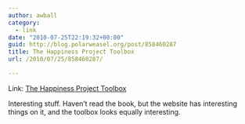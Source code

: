 ```yaml
---
author: awball
category:
  - link
date: "2010-07-25T22:19:32+00:00"
guid: http://blog.polarweasel.org/post/858460287
title: The Happiness Project Toolbox
url: /2010/07/25/858460287/

---
```

Link: [The Happiness Project Toolbox](http://www.happinessprojecttoolbox.com/)

Interesting stuff. Haven’t read the book, but the website has interesting things on it, and the toolbox looks equally interesting.
